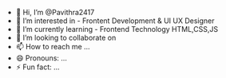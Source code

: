 - 👋 Hi, I’m @Pavithra2417
- 👀 I’m interested in - Frontent Development & UI UX Designer
- 🌱 I’m currently learning - Frontend Technology HTML,CSS,JS
- 💞️ I’m looking to collaborate on 
- 📫 How to reach me ...
- 😄 Pronouns: ...
- ⚡ Fun fact: ...

<!---
Pavithra2417/Pavithra2417 is a ✨ special ✨ repository because its `README.md` (this file) appears on your GitHub profile.
You can click the Preview link to take a look at your changes.
--->
